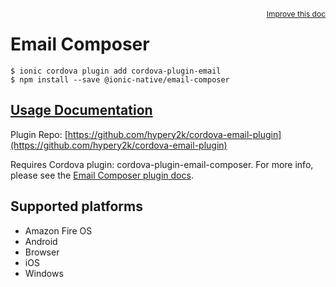 <a style="float:right;font-size:12px;" href="http://github.com/ionic-team/ionic-native/edit/master/src/@ionic-native/plugins/email-composer/index.ts#L27">
  Improve this doc
</a>

# Email Composer

```
$ ionic cordova plugin add cordova-plugin-email
$ npm install --save @ionic-native/email-composer
```

## [Usage Documentation](https://ionicframework.com/docs/native/email-composer/)

Plugin Repo: [https://github.com/hypery2k/cordova-email-plugin](https://github.com/hypery2k/cordova-email-plugin)

Requires Cordova plugin: cordova-plugin-email-composer. For more info, please see the [Email Composer plugin docs](https://github.com/hypery2k/cordova-email-plugin).

## Supported platforms
- Amazon Fire OS
- Android
- Browser
- iOS
- Windows



